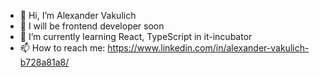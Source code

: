 - 👋 Hi, I’m Alexander Vakulich
- 👀 I will be frontend developer soon
- 🌱 I’m currently learning React, TypeScript in it-incubator
- 📫 How to reach me: https://www.linkedin.com/in/alexander-vakulich-b728a81a8/
